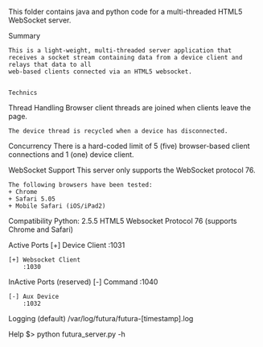 This folder contains java and python code for a multi-threaded HTML5 WebSocket server.

Summary
~~~
This is a light-weight, multi-threaded server application that
receives a socket stream containing data from a device client and relays that data to all
web-based clients connected via an HTML5 websocket. 


Technics
~~~

Thread Handling
	Browser client threads are joined when clients leave the page.

	The device thread is recycled when a device has disconnected.


Concurrency
	There is a hard-coded limit of 5 (five) browser-based client connections
	and 1 (one) device client.


WebSocket Support
	This server only supports the WebSocket protocol 76.
	
	The following browsers have been tested:
	+ Chrome
	+ Safari 5.05
	+ Mobile Safari (iOS/iPad2)


Compatibility
	Python: 2.5.5
	HTML5 Websocket Protocol 76 (supports Chrome and Safari)


Active Ports
	[+] Device Client
		:1031
	
	[+] Websocket Client
		:1030

InActive Ports (reserved)
	[-] Command
		:1040

	[-] Aux Device
		:1032


Logging (default)
	/var/log/futura/futura-[timestamp].log


Help
	$> python futura_server.py -h



